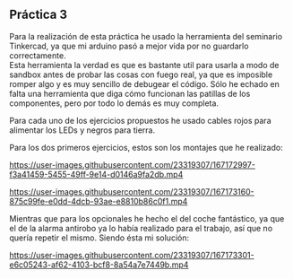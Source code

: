 ## Práctica 3

Para la realización de esta práctica he usado la herramienta del seminario Tinkercad, ya que mi arduino pasó a mejor vida por no guardarlo correctamente.  
Esta herramienta la verdad es que es bastante util para usarla a modo de sandbox antes de probar las cosas con fuego real, ya que es imposible romper algo y es muy sencillo de debugear el código. Sólo he echado en falta una herramienta que diga cómo funcionan las patillas de los componentes, pero por todo lo demás es muy completa.

Para cada uno de los ejercicios propuestos he usado cables rojos para alimentar los LEDs y negros para tierra.  

Para los dos primeros ejercicios, estos son los montajes que he realizado:  



https://user-images.githubusercontent.com/23319307/167172997-f3a41459-5455-49ff-9e14-d0146a9fa2db.mp4




https://user-images.githubusercontent.com/23319307/167173160-875c99fe-e0dd-4dcb-93ae-e8810b86c0f1.mp4



Mientras que para los opcionales he hecho el del coche fantástico, ya que el de la alarma antirobo ya lo había realizado para el trabajo, así que no quería repetir el mismo. Siendo ésta mi solución:  



https://user-images.githubusercontent.com/23319307/167173301-e6c05243-af62-4103-bcf8-8a54a7e7449b.mp4

